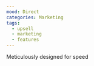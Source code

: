 ```yaml
---
mood: Direct
categories: Marketing
tags:
  - upsell
  - marketing
  - features
---
```

Meticulously designed for speed
